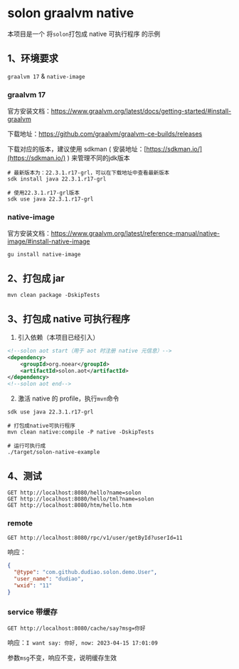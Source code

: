 
# solon graalvm native

本项目是一个 将`solon`打包成 native 可执行程序 的示例

## 1、环境要求
`graalvm 17` & `native-image`

### graalvm 17
官方安装文档：https://www.graalvm.org/latest/docs/getting-started/#install-graalvm

下载地址：https://github.com/graalvm/graalvm-ce-builds/releases

下载对应的版本，建议使用 sdkman ( 安装地址：[https://sdkman.io/](https://sdkman.io/) ) 来管理不同的jdk版本
```shell
# 最新版本为：22.3.1.r17-grl，可以在下载地址中查看最新版本
sdk install java 22.3.1.r17-grl

# 使用22.3.1.r17-grl版本
sdk use java 22.3.1.r17-grl
```

### native-image
官方安装文档：https://www.graalvm.org/latest/reference-manual/native-image/#install-native-image

```shell
gu install native-image
```

## 2、打包成 jar

```shell
mvn clean package -DskipTests
```

## 3、打包成 native 可执行程序

1. 引入依赖（本项目已经引入）

```xml
<!--solon aot start（用于 aot 时注册 native 元信息）-->
<dependency>
    <groupId>org.noear</groupId>
    <artifactId>solon.aot</artifactId>
</dependency>
<!--solon aot end-->
```

2. 激活 native 的 profile，执行`mvn`命令

```shell
sdk use java 22.3.1.r17-grl

# 打包成native可执行程序
mvn clean native:compile -P native -DskipTests

# 运行可执行成
./target/solon-native-example
```

## 4、测试

```http request
GET http://localhost:8080/hello?name=solon
GET http://localhost:8080/hello/tml?name=solon
GET http://localhost:8080/htm/hello.htm
```

### remote

```http request
GET http://localhost:8080/rpc/v1/user/getById?userId=11
```
响应：
```json
{
  "@type": "com.github.dudiao.solon.demo.User",
  "user_name": "dudiao",
  "wxid": "11"
}
```

### service 带缓存
    
```http request
GET http://localhost:8080/cache/say?msg=你好
```
响应：`I want say: 你好, now: 2023-04-15 17:01:09`

参数`msg`不变，响应不变，说明缓存生效

